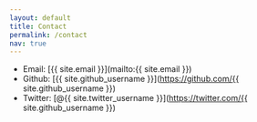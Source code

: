 ```yaml
---
layout: default
title: Contact
permalink: /contact
nav: true
---
```

* Email: [{{ site.email }}](mailto:{{ site.email }})
* Github: [{{ site.github_username }}](https://github.com/{{ site.github_username }})
* Twitter: [@{{ site.twitter_username }}](https://twitter.com/{{ site.github_username }})
